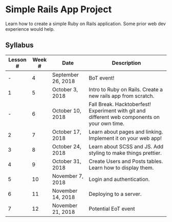 # Simple Rails App Project
Learn how to create a simple Ruby on Rails application. Some prior web dev experience would help.

## Syllabus
| Lesson # | Week # | Date          | Description                                           |
| -------- | ------ | ------------- | ------------------------------------------------------|
| -        | 4      | September 26, 2018  | BoT event!                           |
| 1        | 5      | October 3, 2018  | Intro to Ruby on Rails. Create a new rails app from scratch. |
| -        | 6      | October 10, 2018  | Fall Break. Hacktoberfest! Experiment with git and different web components on your own time. |
| 2        | 7      | October 17, 2018 | Learn about pages and linking. Implement it on your web app! |
| 3        | 8      | October 24, 2018 | Learn about SCSS and JS. Add styling to make things prettier. |
| 4        | 9      | October 31, 2018 | Create Users and Posts tables. Learn how to display them. |
| 5        | 10     | November 7, 2018  | Login and authentication. |
| 6        | 11     | November 14, 2018 | Deploying to a server. |
| 7        | 12     | November 21, 2018 | Potential EoT event |
